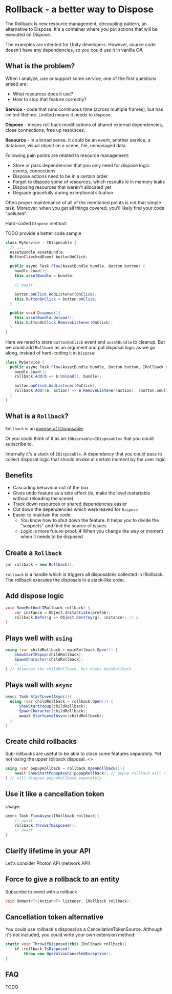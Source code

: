 # Rollback - a better way to Dispose

The Rollback is new resource management, decoupling pattern, an alternative to Dispose. 
It's a container where you put actions that will be executed on Dispose.

The examples are intented for Unity developers. However, source code doesn't have any dependencies, so you could use it in vanilla C#.

## What is the problem?

When I analyze, use or support some service, one of the first questions arised are:

* What resources does it use?
* How to stop that feature correctly?

**Service** - code that runs continuous time (across multiple frames), but has limited lifetime. Limited means it needs to dispose.

**Dispose** - means roll back modifications of shared external dependencies, close connections, free up resources.

**Resource** - in a broad sense. It could be an event, another service, a database, visual object on a scene, file, unmanaged data.

Following pain points are related to resource management:
* Store or pass dependencies that you only need for dispose logic: events, connections
* Dispose actions need to be in a certain order
* Forget to dispose some of resources, which resoults ie in memory leaks
* Disposing resources that weren't allocated yet
* Degrade gracefully during exceptional situation

Often proper maintenance of all of the mentioned points is not that simple task. Moreover, when you get all things covered, you'll likely find your code "polluted".

Hard-coded `Dispose` method:

TODO provide a better code sample

``` csharp
class MyService : IDisposable {
  // ... 
  AssetBundle assetBundle;
  ButtonClieckedEvent buttonOnClick;

  public async Task Flow(AssetBundle bundle, Button button) {
    bundle.Load();
    this.assetBundle = bundle;

    // await ...

    button.onClick.AddListener(OnClick);
    this.buttonOnClick = button.onClick;
  }

  public void Dispose(){
    this.assetBundle.Unload();
    this.buttonOnClick.RemoveListener(OnClick);
  }
}
```

Here we need to store `buttonOnClick` event and `assetBundle` to cleanup. But we could add `Rollback` as an argument and put disposal logic as we go along, instead of hard-coding it in `Dispose`:

``` csharp
class MyService {
  public async Task Flow(AssetBundle bundle, Button button, IRollback rollback) {
    bundle.Load();
    rollback.Add(b => b.Unload(), bundle);

    button.onClick.AddListener(OnClick);
    rollback.Add((e, action) => e.RemoveListener(action), (button.onClick, OnClick));
  }
}
```

## What is a `Rollback`?

`Rollback` is an <span id="a1">[inverse of IDisposable](#f1)</span>.

Or you could think of it as an `IObservable<IDisposable>` that you could subscribe to.

Internally it's a stack of `IDisposable`. A dependency that you could pass to collect disposal logic that should invoke at certain moment by the user logic

## Benefits

* Cascading behaviour out of the box
* Gives undo feature as a side effect (ie, make the level restartable without reloading the scene)
* Track down resources or shared dependencies easier
* Cut down the dependencies which were leaved for `Dispose`
* Easier to maintain the code:
  * You know how to shut down the feature. It helps you to divide the "suspects" and find the source of issues
  * Logic is more future-proof. ~~If~~ When you change the way or moment when it needs to be disposed

## Create a `Rollback`

``` csharp
var rollback = new Rollback();
```

`rollback` is a handle which is triggers all disposables collected in IRollback. The rollback executes the disposals in a stack-like order.

## Add dispose logic

``` csharp
void SomeMethod(IRollback rollback) {
    var instance = Object.Instantiate(prefab);
    rollback.Defer(g => Object.Destroy(g), instance); // 2
}
```

## Plays well with `using`

``` csharp
using (var childRollback = mainRollback.Open()) { 
    ShowStartPopup(childRollback);
    SpawnCharacter(childRollback);
    // ...
} // disposes the childRollback, but keeps mainRollback
```

## Plays well with `async`

``` csharp
async Task StartLevelAsync(){
  using (var childRollback = rollback.Open()) { 
      ShowStartPopup(childRollback);
      SpawnCharacter(childRollback);
      await StartLevelAsync(childRollback);
  } 
}
```

## Create child rollbacks

Sub-rollbacks are useful to be able to close some features separately. Yet not losing the upper rollback disposal. <>

``` csharp
using (var popupRollback = rollback.OpenRollback()){
    await ShowStartPopupAsync(popupRollback); // popup rollback will close 
} // will dispose popupRollback separately
```

## Use it like a cancellation token

Usage:

``` csharp
async Task FlowAsync(IRollback rollback){
    // await ...
    rollback.ThrowIfDisposed();
    // await ...
}
```


## Clarify lifetime in your API

Let's consider Photon API (network API)

## Force to give a rollback to an entity

Subscribe to event with a rollback

```csharp
void OnNext<T>(Action<T> listener, IRollback rollback);
```

## Cancellation token alternative

You could use rollback's disposal as a CancellationTokenSource.
Although it's not included, you could write your own extension method:

``` csharp
static void ThrowIfDisposed(this IRollback rollback){
    if (rollback.IsDisposed)
        throw new OperationCanceledException();
}
```

## FAQ
TODO
